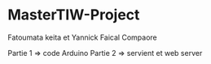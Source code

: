 # MasterTIW-Project

Fatoumata keita et
Yannick Faical Compaore

Partie 1 => code Arduino
Partie 2 => servient et web server
